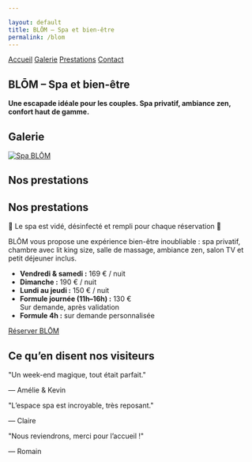 ```yaml
---

layout: default
title: BLŌM – Spa et bien-être
permalink: /blom
---
```

<div class="bg-black text-white min-h-screen px-4 text-center">    <!-- MENU DE NAVIGATION -->    <nav class="flex justify-center space-x-6 py-6 text-sm font-semibold uppercase tracking-wide text-white">  
    <a href="{{ site.baseurl }}/" class="hover:underline">Accueil</a>  
    <a href="#galerie" class="hover:underline">Galerie</a>  
    <a href="#prestations" class="hover:underline">Prestations</a>  
    <a href="{{ site.baseurl }}/contact" class="hover:underline">Contact</a>  
  </nav>    <!-- SECTION ACCUEIL -->    <section id="accueil" class="py-6">  
    <h1 class="text-4xl font-bold mb-4">BLŌM – Spa et bien-être</h1>  
    <p class="text-lg max-w-xl mx-auto mb-6">  
      <strong>  
        Une escapade idéale pour les couples. Spa privatif, ambiance zen, confort haut de gamme.  
      </strong>  
    </p>  
  </section>    <!-- SECTION GALERIE -->    <section id="galerie" class="py-8">  
    <h2 class="text-2xl font-bold mb-6">Galerie</h2>  
    <div class="flex justify-center">  
      <a href="{{ site.baseurl }}/assets/images/Spa.jpg" data-lightbox="blom" data-title="Spa BLŌM">  
        <img src="{{ site.baseurl }}/assets/images/Spa.jpg" alt="Spa BLŌM" class="h-48 rounded shadow" />  
      </a>  
      <!-- Images masquées -->  
      <a href="{{ site.baseurl }}/assets/images/blom2.jpg" data-lightbox="blom" data-title="Salle de bain" style="display: none;"></a>  
      <a href="{{ site.baseurl }}/assets/images/blom3.jpg" data-lightbox="blom" data-title="Lit king size" style="display: none;"></a>  
      <a href="{{ site.baseurl }}/assets/images/blom4.jpg" data-lightbox="blom" data-title="Espace salon" style="display: none;"></a>  
    </div>  
  </section>    <!-- SECTION PRESTATIONS -->    <section id="prestations" class="py-12">  
    <h2 class="text-2xl font-bold mb-6">Nos prestations</h2>  
    <p class="max-w-xl mx-auto text-lg mb-6">  
      <h2 class="text-2xl font-bold mb-6">Nos prestations</h2>

<div class="bg-red-600 text-white font-bold py-3 px-6 mb-6 animate-pulse rounded shadow-md max-w-xl mx-auto">
  🔴 Le spa est vidé, désinfecté et rempli pour chaque réservation 🔴
</div>

<p class="max-w-xl mx-auto text-lg mb-6">
  BLŌM vous propose une expérience bien-être inoubliable : spa privatif, chambre avec lit king size, salle de massage, ambiance zen, salon TV et petit déjeuner inclus.
</p>
    <div class="text-left max-w-md mx-auto mb-6">  
      <ul class="list-disc list-inside space-y-2 text-white">  
        <li><strong>Vendredi & samedi :</strong> 169 € / nuit</li>  
        <li><strong>Dimanche :</strong> 190 € / nuit</li>  
        <li><strong>Lundi au jeudi :</strong> 150 € / nuit</li>  
        <li><strong>Formule journée (11h–16h) :</strong> 130 € <br><span class="text-sm text-gray-400">Sur demande, après validation</span></li>  
        <li><strong>Formule 4h :</strong> sur demande personnalisée</li>  
      </ul>  
    </div>  
    <a href="{{ site.baseurl }}/contact"  
       class="bg-white text-black hover:bg-gray-300 font-semibold py-3 px-6 rounded-full transition inline-block">  
      Réserver BLŌM  
    </a>  
  </section>    <!-- AVIS CLIENTS -->    <section class="py-12">  
    <h2 class="text-2xl font-bold mb-6">Ce qu’en disent nos visiteurs</h2>  
    <div class="relative w-full max-w-2xl mx-auto overflow-hidden">  
      <div id="testimonial-carousel-blom" class="whitespace-nowrap transition-transform duration-700 ease-in-out">  
        <div class="inline-block w-full px-4">  
          <p class="text-lg italic mb-2">"Un week-end magique, tout était parfait."</p>  
          <p class="text-sm text-gray-400">— Amélie & Kevin</p>  
        </div>  
        <div class="inline-block w-full px-4">  
          <p class="text-lg italic mb-2">"L’espace spa est incroyable, très reposant."</p>  
          <p class="text-sm text-gray-400">— Claire</p>  
        </div>  
        <div class="inline-block w-full px-4">  
          <p class="text-lg italic mb-2">"Nous reviendrons, merci pour l’accueil !"</p>  
          <p class="text-sm text-gray-400">— Romain</p>  
        </div>  
      </div>  
    </div>  
  </section>    <script>  
    let indexBlom = 0;  
    const carouselBlom = document.getElementById('testimonial-carousel-blom');  
    const slideCountBlom = carouselBlom.children.length;  
  
    setInterval(() => {  
      indexBlom = (indexBlom + 1) % slideCountBlom;  
      carouselBlom.style.transform = `translateX(-${indexBlom * 100}%)`;  
    }, 5000);  
  </script>  </div>
